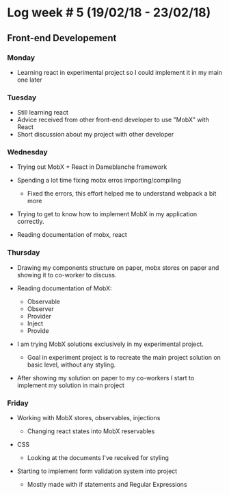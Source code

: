 # Log week # 5 (19/02/18 - 23/02/18)
## Front-end Developement

### Monday
* Learning react in experimental project so I could implement it in my main one later

### Tuesday
* Still learning react
* Advice received from other front-end developer to use "MobX" with React
* Short discussion about my project with other developer

### Wednesday
* Trying out MobX + React in Dameblanche framework
* Spending a lot time fixing mobx erros importing/compiling
    * Fixed the errors, this effort helped me to understand webpack a bit more

* Trying to get to know how to implement MobX in my application correctly.
* Reading documentation of mobx, react

### Thursday
* Drawing my components structure on paper, mobx stores on paper and showing it to co-worker to discuss.
* Reading documentation of MobX:
    * Observable
    * Observer
    * Provider
    * Inject
    * Provide

* I am trying MobX solutions exclusively in my experimental project.
    * Goal in experiment project is to recreate the main project solution on basic level, without any styling.

* After showing my solution on paper to my co-workers I start to implement my solution in main project

### Friday
* Working with MobX stores, observables, injections
    * Changing react states into MobX reservables

* CSS
    * Looking at the documents I've received for styling

* Starting to implement form validation system into project
    * Mostly made with if statements and Regular Expressions